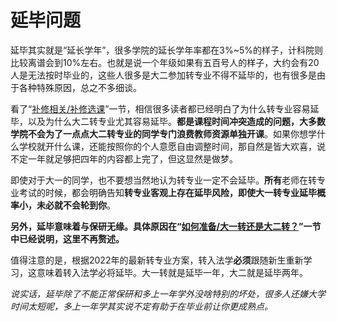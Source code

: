 # 延毕问题

延毕其实就是“延长学年”，很多学院的延长学年率都在3%~5%的样子，计科院则比较离谱会到10%左右。也就是说一个年级如果有五百号人的样子，大约会有20人是无法按时毕业的，这些人很多是大二参加转专业不得不延毕的，也有很多是由于各种特殊原因，总之不多细谈。

看了“[补修相关/补修选课](../补修相关/补修选课.md)”一节，相信很多读者都已经明白了为什么转专业容易延毕，以及为什么大二转专业尤其容易延毕。**都是课程时间冲突造成的问题，大多数学院不会为了一点点大二转专业的同学专门浪费教师资源单独开课**。如果你想学什么学校就开什么课，还能按照你的个人意愿自由调整时间，那自然是皆大欢喜，说不定一年就足够把四年的内容都上完了，但这显然是做梦。

即使对于大一的同学，也不要想当然地认为转专业一定不会延毕。**所有**老师在转专业考试的时候，都会明确告知**转专业客观上存在延毕风险，即使大一转专业延毕概率小，未必就不会轮到你**。

**另外，延毕意味着与保研无缘。具体原因在“[如何准备/大一转还是大二转？](../如何准备/大一转还是大二转？.md)”一节中已经说明，这里不再赘述。**

值得注意的是，根据2022年的最新转专业方案，转入法学**必须**跟随新生重新学习，这意味着转入法学必将延毕。大一转就是延毕一年，大二就是延毕两年。

*说实话，延毕除了不能正常保研和多上一年学外没啥特别的坏处，很多人还嫌大学时间太短呢，多上一年学其实说不定有助于在毕业前让你更成熟点。*